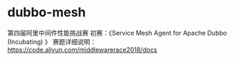 # dubbo-mesh
第四届阿里中间件性能挑战赛
初赛：《Service Mesh Agent for Apache Dubbo (Incubating) 》
赛题详细说明：https://code.aliyun.com/middlewarerace2018/docs

